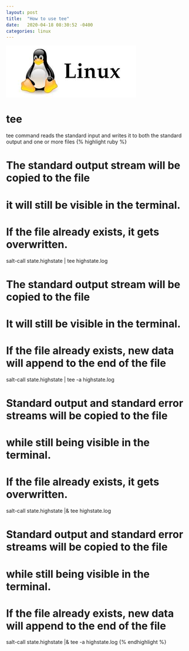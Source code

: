```yaml
---
layout: post
title:  "How to use tee"
date:   2020-04-18 08:30:52 -0400
categories: linux
---
```


![Linux](/images/linux.jpeg)

# tee 
tee command reads the standard input and writes it to both the standard output and one or more files 
{% highlight ruby %}
# The standard output stream will be copied to the file
# it will still be visible in the terminal.
# If the file already exists, it gets overwritten.
salt-call state.highstate | tee highstate.log

# The standard output stream will be copied to the file
# It will still be visible in the terminal. 
# If the file already exists, new data will append to the end of the file
salt-call state.highstate | tee -a highstate.log

# Standard output and standard error streams will be copied to the file 
# while still being visible in the terminal. 
# If the file already exists, it gets overwritten.
salt-call state.highstate |& tee highstate.log

# Standard output and standard error streams will be copied to the file 
# while still being visible in the terminal. 
# If the file already exists, new data will append to the end of the file
salt-call state.highstate |& tee -a highstate.log
{% endhighlight %}
